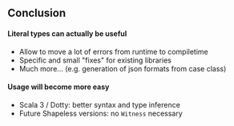 ## Conclusion

#### Literal types can actually be useful

- Allow to move a lot of errors from runtime to compiletime
- Specific and small "fixes" for existing libraries
- Much more... (e.g. generation of json formats from case class)


#### Usage will become more easy

- Scala 3 / Dotty: better syntax and type inference
- Future Shapeless versions: no `Witness` necessary
